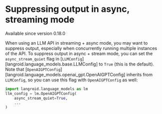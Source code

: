 # Suppressing output in async, streaming mode

Available since version 0.18.0

When using an LLM API in streaming + async mode, you may want to suppress output,
especially when concurrently running multiple instances of the API.
To suppress output in async + stream mode, 
you can set the `async_stream_quiet` flag in [`LLMConfig`][langroid.language_models.base.LLMConfig]
to `True` (this is the default). 
Note that [`OpenAIGPTConfig`][langroid.language_models.openai_gpt.OpenAIGPTConfig]
inherits from `LLMConfig`, so you can use this flag with `OpenAIGPTConfig` as well:

```python
import langroid.language_models as lm
llm_config = lm.OpenAIGPTConfig(
    async_stream_quiet=True,
    ...
)
```

